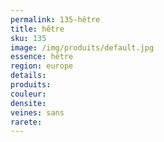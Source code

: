```yaml
---
permalink: 135-hêtre
title: hêtre
sku: 135
image: /img/produits/default.jpg
essence: hêtre
region: europe
details: 
produits: 
couleur: 
densite: 
veines: sans
rarete: 
---
```

